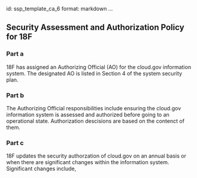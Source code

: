 id: ssp_template_ca_6
format: markdown
...
## Security Assessment and Authorization Policy for 18F

### Part a

18F has assigned an Authorizing Official (AO) for the cloud.gov information system. The designated AO is listed in Section 4 of the system security plan.

### Part b

The Authorizing Official responsibilities include ensuring the cloud.gov information system is assessed and authorized before going to an operational state. Authorization descisions are based on the contenct of them.

### Part c

18F updates the security authorzation of cloud.gov on an annual basis or when there are significant changes within the information system. Significant changes include,
